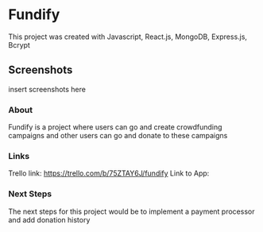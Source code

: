 # Fundify

This project was created with Javascript, React.js, MongoDB, Express.js, Bcrypt

## Screenshots

insert screenshots here

### About

Fundify is a project where users can go and create crowdfunding campaigns and other users can go and donate to these campaigns

### Links

Trello link: https://trello.com/b/75ZTAY6J/fundify
Link to App:

### Next Steps

The next steps for this project would be to implement a payment processor and add donation history
